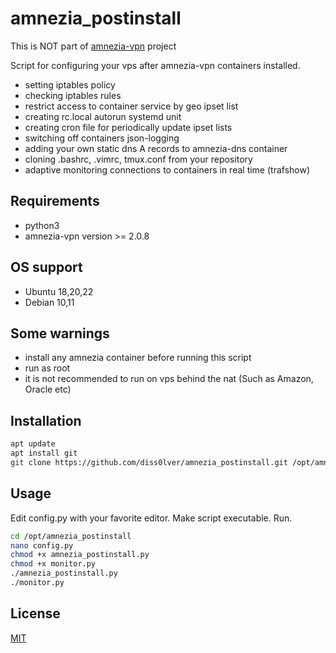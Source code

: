 # amnezia_postinstall

This is NOT part of [amnezia-vpn](https://github.com/amnezia-vpn) project

Script for configuring your vps after amnezia-vpn containers installed.
 
- setting iptables policy
- checking iptables rules
- restrict access to container service by geo ipset list
- creating rc.local autorun systemd unit
- creating cron file for periodically update ipset lists
- switching off containers json-logging
- adding your own static dns A records to amnezia-dns container
- cloning .bashrc, .vimrc, tmux.conf from your repository
- adaptive monitoring connections to containers in real time (trafshow) 

## Requirements
- python3
- amnezia-vpn version >= 2.0.8

## OS support
 - Ubuntu 18,20,22
 - Debian 10,11
 
## Some warnings
- install any amnezia container before running this script
- run as root
- it is not recommended to run on vps behind the nat (Such as Amazon, Oracle etc) 

## Installation

```bash
apt update
apt install git
git clone https://github.com/diss0lver/amnezia_postinstall.git /opt/amnezia_postinstall
```

## Usage
Edit config.py with your favorite editor. Make script executable. Run.  

```bash
cd /opt/amnezia_postinstall
nano config.py
chmod +x amnezia_postinstall.py
chmod +x monitor.py
./amnezia_postinstall.py
./monitor.py
```

## License
[MIT](https://choosealicense.com/licenses/mit/)
